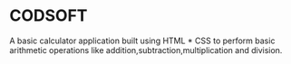 # CODSOFT
A basic calculator application built using HTML * CSS to perform basic arithmetic operations like addition,subtraction,multiplication and division.

